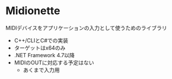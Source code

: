 # Midionette
MIDIデバイスをアプリケーションの入力として使うためのライブラリ

- C++/CLIとC#での実装
- ターゲットはx64のみ
- .NET Framework 4.7以降
- MIDIのOUTに対応する予定はない
  - あくまで入力用
